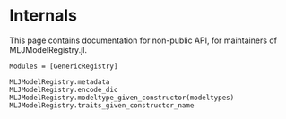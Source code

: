 # Internals 

This page contains documentation for non-public API, for maintainers of
MLJModelRegistry.jl.

```@autodocs
Modules = [GenericRegistry]
```
```@docs
MLJModelRegistry.metadata
MLJModelRegistry.encode_dic
MLJModelRegistry.modeltype_given_constructor(modeltypes)
MLJModelRegistry.traits_given_constructor_name
```

